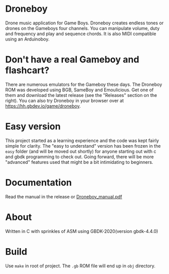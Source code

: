 # Droneboy
Drone music application for Game Boys.
Droneboy creates endless tones or drones on the Gameboys four channels. You can manipulate volume, duty and frequency and play and sequence chords. It is also MIDI compatible using an Arduinoboy.

# Don't have a real Gameboy and flashcart?
There are numerous emulators for the Gameboy these days. The Droneboy ROM was developed using BGB, SameBoy and Emoulicious. Get one of them and download the latest release (see the "Releases" section on the right). You can also try Droneboy in your browser over at https://hh.gbdev.io/game/droneboy.

# Easy version
This project started as a learning experience and the code was kept fairly simple for clarity. The "easy to understand" version has been frozen in the `easy` folder (and will be moved out shortly) for anyone starting out with c and gbdk programming to check out. Going forward, there will be more "advanced" features used that might be a bit intimidating to beginners.

# Documentation
Read the manual in the release or [Droneboy_manual.pdf](https://github.com/purefunktion/Droneboy/tree/master/docs/Droneboy_manual.pdf)

# About
Written in C with sprinkles of ASM using GBDK-2020(version gbdk-4.4.0)

# Build
Use `make` in root of project. The `.gb` ROM file will end up in `obj` directory.